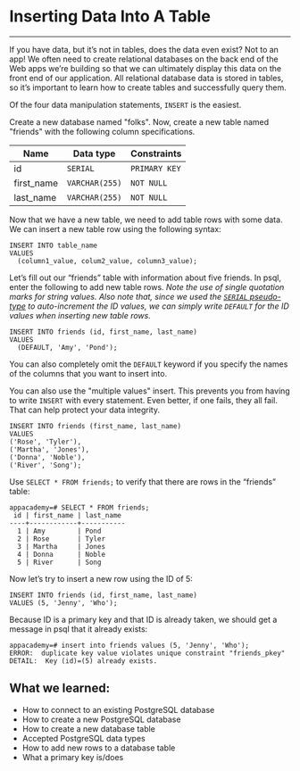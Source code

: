 # Inserting Data Into A Table
________________________________________________________________________________

If you have data, but it’s not in tables, does the data even exist? Not to an
app! We often need to create relational databases on the back end of the Web
apps we’re building so that we can ultimately display this data on the front
end of our application. All relational database data is stored in tables, so
it’s important to learn how to create tables and successfully query them.

Of the four data manipulation statements, `INSERT` is the easiest.

Create a new database named "folks". Now, create a new table named "friends"
with the following column specifications.

| Name       | Data type      | Constraints   |
| ---------- | -------------- | ------------- |
| id         | `SERIAL`       | `PRIMARY KEY` |
| first_name | `VARCHAR(255)` | `NOT NULL`    |
| last_name  | `VARCHAR(255)` | `NOT NULL`    |

Now that we have a new table, we need to add table rows with some data. We can
insert a new table row using the following syntax:

```shell
INSERT INTO table_name
VALUES
  (column1_value, colum2_value, column3_value);
```

Let’s fill out our “friends” table with information about five friends. In
psql, enter the following to add new table rows. _Note the use of single
quotation marks for string values. Also note that, since we used the [`SERIAL`
pseudo-type][1] to auto-increment the ID values, we can simply write `DEFAULT`
for the ID values when inserting new table rows._

```shell
INSERT INTO friends (id, first_name, last_name)
VALUES
  (DEFAULT, 'Amy', 'Pond');
```

You can also completely omit the `DEFAULT` keyword if you specify the names of
the columns that you want to insert into.

You can also use the "multiple values" insert. This prevents you from having to
write `INSERT` with every statement. Even better, if one fails, they all fail.
That can help protect your data integrity.

```
INSERT INTO friends (first_name, last_name)
VALUES
('Rose', 'Tyler'),
('Martha', 'Jones'),
('Donna', 'Noble'),
('River', 'Song');
```

Use `SELECT * FROM friends;` to verify that there are rows in the “friends”
table:

```shell
appacademy=# SELECT * FROM friends;
 id | first_name | last_name
----+------------+-----------
  1 | Amy        | Pond
  2 | Rose       | Tyler
  3 | Martha     | Jones
  4 | Donna      | Noble
  5 | River      | Song
```

Now let’s try to insert a new row using the ID of 5:

```shell
INSERT INTO friends (id, first_name, last_name)
VALUES (5, 'Jenny', 'Who');
```

Because ID is a primary key and that ID is already taken, we should get a
message in psql that it already exists:

```shell
appacademy=# insert into friends values (5, 'Jenny', 'Who');
ERROR:  duplicate key value violates unique constraint "friends_pkey"
DETAIL:  Key (id)=(5) already exists.
```

## What we learned:

* How to connect to an existing PostgreSQL database
* How to create a new PostgreSQL database
* How to create a new database table
* Accepted PostgreSQL data types
* How to add new rows to a database table
* What a primary key is/does

[1]: http://www.postgresqltutorial.com/postgresql-serial/
[2]: http://www.postgresqltutorial.com/postgresql-data-types/
